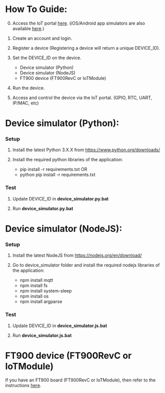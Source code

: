 # How To Guide:

0. Access the IoT portal [here](https://richmondu.com). (iOS/Android app simulators are also available [here](https://creator.ionic.io/share/8f86e2005ba5).)

1. Create an account and login.

2. Register a device (Registering a device will return a unique DEVICE_ID).

3. Set the DEVICE_ID on the device.

    - Device simulator (Python)
    - Device simulator (NodeJS)
    - FT900 device (FT900RevC or IoTModule)

4. Run the device.

5. Access and control the device via the IoT portal. (GPIO, RTC, UART, IP/MAC, etc)



# Device simulator (Python):

### Setup

1. Install the latest Python 3.X.X from https://www.python.org/downloads/

2. Install the required python libraries of the application:

    - pip install -r requirements.txt OR
    - python pip install -r requirements.txt

### Test

1. Update DEVICE_ID in <b>device_simulator.py.bat</b>

2. Run <b>device_simulator.py.bat</b>



# Device simulator (NodeJS):

### Setup

1. Install the latest NodeJS from https://nodejs.org/en/download/

2. Go to device_simulator folder and install the required nodejs libraries of the application:

    - npm install mqtt
    - npm install fs
    - npm install system-sleep
    - npm install os
    - npm install argparse

### Test

1. Update DEVICE_ID in <b>device_simulator.js.bat</b>

2. Run <b>device_simulator.js.bat</b>



# FT900 device (FT900RevC or IoTModule)

If you have an FT900 board (FT900RevC or IoTModule), then refer to the instructions [here](https://github.com/richmondu/FT900/tree/master/IoT/ft90x_iot_brtcloud).

